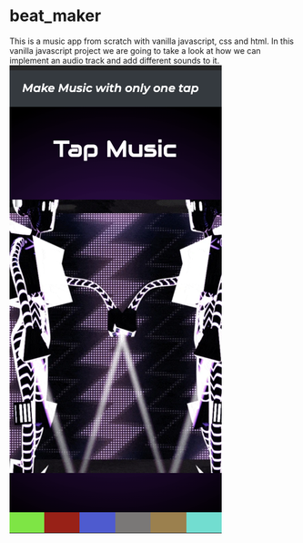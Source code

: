 # beat_maker
This is a music app from scratch with vanilla javascript, css and html.  In this vanilla javascript project we are going to take a look at how we can implement an audio track and add different sounds to it.
![](css/beats_by_ed.png)
